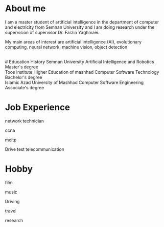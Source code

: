 # About me
I am a master student of artificial intelligence in the department of computer and electricity from Semnan University and I am doing research under the supervision of supervisor Dr. Farzin Yaghmaei.

My main areas of interest are artificial intelligence (AI), evolutionary computing, neural network, machine vision, object detection

<br/>
# Education History
Semnan University
Artificial Intelligence and Robotics
Master's degree
<br/>
Toos Institute Higher Education of mashhad
Computer Software Technology
Bachelor's degree
<br/>
Islamic Azad University of Mashhad
Computer Software Engineering
Associate's degree
<br/>

# Job Experience
network technician

ccna

mcitp

Drive test telecommunication

# Hobby
film

music

Driving

travel

research
